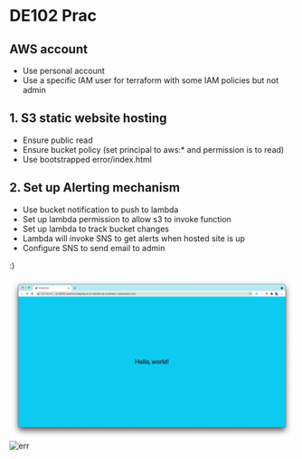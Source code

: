 # DE102 Prac

## AWS account
- Use personal account
- Use a specific IAM user for terraform with some IAM policies but not admin

## 1. S3 static website hosting
- Ensure public read 
- Ensure bucket policy (set principal to aws:* and permission is to read)
- Use bootstrapped error/index.html

## 2. Set up Alerting mechanism
- Use bucket notification to push to lambda
- Set up lambda permission to allow s3 to invoke function
- Set up lambda to track bucket changes
- Lambda will invoke SNS to get alerts when hosted site is up
- Configure SNS to send email to admin

:)

![main](index.png)
![err](error.png)